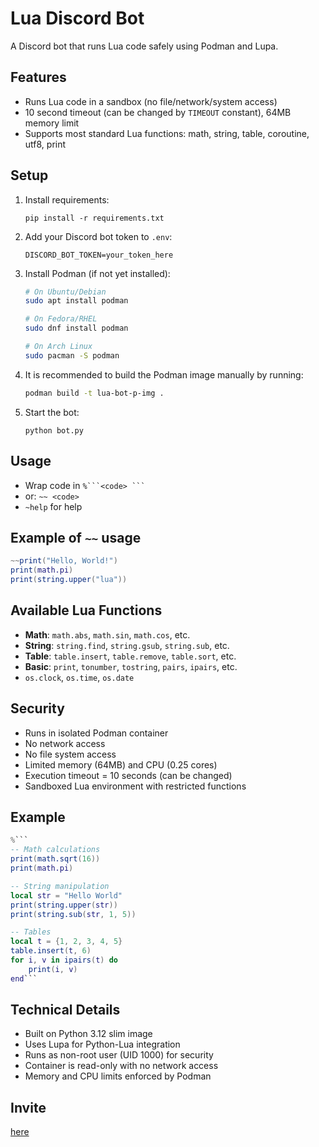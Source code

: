 # Lua Discord Bot

A Discord bot that runs Lua code safely using Podman and Lupa.

## Features

- Runs Lua code in a sandbox (no file/network/system access)
- 10 second timeout (can be changed by `TIMEOUT` constant), 64MB memory limit
- Supports most standard Lua functions: math, string, table, coroutine, utf8, print

## Setup

1. Install requirements:
   ```
   pip install -r requirements.txt
   ```
2. Add your Discord bot token to `.env`:
   ```
   DISCORD_BOT_TOKEN=your_token_here
   ```
3. Install Podman (if not yet installed):
   ```bash
   # On Ubuntu/Debian
   sudo apt install podman
   
   # On Fedora/RHEL
   sudo dnf install podman
   
   # On Arch Linux
   sudo pacman -S podman
   ```

4. It is recommended to build the Podman image manually by running:
   ```bash
   podman build -t lua-bot-p-img .
   ```

5. Start the bot:
   ```
   python bot.py
   ```

## Usage

- Wrap code in  ` %```<code> ``` `
- or: `~~ <code>`
- `~help` for help

## Example of `~~` usage

```lua
~~print("Hello, World!")
print(math.pi)
print(string.upper("lua"))
```

## Available Lua Functions

- **Math**: `math.abs`, `math.sin`, `math.cos`, etc.
- **String**: `string.find`, `string.gsub`, `string.sub`, etc.
- **Table**: `table.insert`, `table.remove`, `table.sort`, etc.
- **Basic**: `print`, `tonumber`, `tostring`, `pairs`, `ipairs`, etc.
- `os.clock`, `os.time`, `os.date`

## Security

- Runs in isolated Podman container
- No network access
- No file system access
- Limited memory (64MB) and CPU (0.25 cores)
- Execution timeout = 10 seconds (can be changed)
- Sandboxed Lua environment with restricted functions

## Example

```lua
%```
-- Math calculations
print(math.sqrt(16))
print(math.pi)

-- String manipulation
local str = "Hello World"
print(string.upper(str))
print(string.sub(str, 1, 5))

-- Tables
local t = {1, 2, 3, 4, 5}
table.insert(t, 6)
for i, v in ipairs(t) do
    print(i, v)
end```
```

## Technical Details

- Built on Python 3.12 slim image
- Uses Lupa for Python-Lua integration
- Runs as non-root user (UID 1000) for security
- Container is read-only with no network access
- Memory and CPU limits enforced by Podman

## Invite
[here](https://discord.com/oauth2/authorize?client_id=1394401891538046976&permissions=551903422528&integration_type=0&scope=bot)
